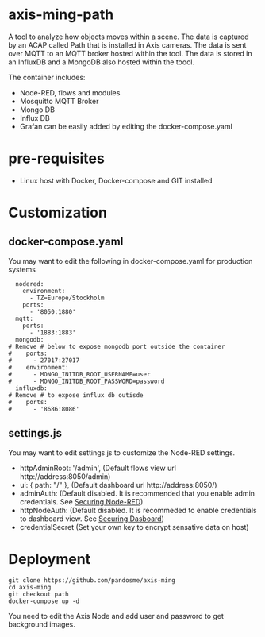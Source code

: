 # axis-ming-path

A tool to analyze how objects moves within a scene.  The data is captured by an ACAP called Path that is installed in Axis cameras.  The data is sent over MQTT to an MQTT broker hosted within the tool.  The data is stored in an InfluxDB and a MongoDB also hosted within the toool.

The container includes:
* Node-RED, flows and modules
* Mosquitto MQTT Broker
* Mongo DB
* Influx DB
* Grafan can be easily added by editing the docker-compose.yaml


# pre-requisites
- Linux host with Docker, Docker-compose and GIT installed

# Customization

## docker-compose.yaml
You may want to edit the following in docker-compose.yaml for production systems

```
  nodered:
    environment:
      - TZ=Europe/Stockholm
    ports:
      - '8050:1880'
  mqtt:
    ports:
      - '1883:1883'
  mongodb:
# Remove # below to expose mongodb port outside the container
#    ports:
#      - 27017:27017
#    environment:
#      - MONGO_INITDB_ROOT_USERNAME=user
#      - MONGO_INITDB_ROOT_PASSWORD=password
  influxdb:
# Remove # to expose influx db outisde  
#    ports:
#      - '8686:8086'  
```

## settings.js
You may want to edit settings.js to customize the Node-RED settings.
- httpAdminRoot: '/admin',   (Default flows view url http://address:8050/admin)
- ui: { path: "/" },         (Default dashboard url http://address:8050/)
- adminAuth:                 (Default disabled.  It is recommended that you enable admin credentials.  See [Securing Node-RED](https://nodered.org/docs/user-guide/runtime/securing-node-red#editor--admin-api-security))
- httpNodeAuth:              (Default disabled.  It is recommeded to enable credentials to dashboard view. See [Securing Dasboard](https://nodered.org/docs/user-guide/runtime/securing-node-red#http-node-security))
- credentialSecret           (Set your own key to encrypt sensative data on host)

# Deployment
```
git clone https://github.com/pandosme/axis-ming
cd axis-ming
git checkout path
docker-compose up -d
```

You need to edit the Axis Node and add user and password to get background images.
